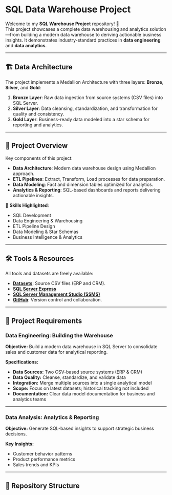 # SQL Data Warehouse Project

Welcome to my **SQL Warehouse Project** repository! 🚀  
This project showcases a complete data warehousing and analytics solution—from building a modern data warehouse to deriving actionable business insights. It demonstrates industry-standard practices in **data engineering** and **data analytics**.  

---

## 🏗️ Data Architecture

The project implements a Medallion Architecture with three layers: **Bronze**, **Silver**, and **Gold**:  

1. **Bronze Layer**: Raw data ingestion from source systems (CSV files) into SQL Server.  
2. **Silver Layer**: Data cleansing, standardization, and transformation for quality and consistency.  
3. **Gold Layer**: Business-ready data modeled into a star schema for reporting and analytics.  

---

## 📖 Project Overview

Key components of this project:  

- **Data Architecture**: Modern data warehouse design using Medallion approach.  
- **ETL Pipelines**: Extract, Transform, Load processes for data preparation.  
- **Data Modeling**: Fact and dimension tables optimized for analytics.  
- **Analytics & Reporting**: SQL-based dashboards and reports delivering actionable insights.  

🎯 **Skills Highlighted**:  
- SQL Development  
- Data Engineering & Warehousing  
- ETL Pipeline Design  
- Data Modeling & Star Schemas  
- Business Intelligence & Analytics  

---

## 🛠️ Tools & Resources

All tools and datasets are freely available:  

- **[Datasets](datasets/)**: Source CSV files (ERP and CRM).  
- **[SQL Server Express](https://www.microsoft.com/en-us/sql-server/sql-server-downloads)**  
- **[SQL Server Management Studio (SSMS)](https://learn.microsoft.com/en-us/sql/ssms/download-sql-server-management-studio-ssms?view=sql-server-ver16)**  
- **[GitHub](https://github.com/)**: Version control and collaboration.    

---

## 🚀 Project Requirements

### Data Engineering: Building the Warehouse

**Objective:** Build a modern data warehouse in SQL Server to consolidate sales and customer data for analytical reporting.  

**Specifications:**  
- **Data Sources:** Two CSV-based source systems (ERP & CRM)  
- **Data Quality:** Cleanse, standardize, and validate data  
- **Integration:** Merge multiple sources into a single analytical model  
- **Scope:** Focus on latest datasets; historical tracking not included  
- **Documentation:** Clear data model documentation for business and analytics teams  

---

### Data Analysis: Analytics & Reporting

**Objective:** Generate SQL-based insights to support strategic business decisions.  

**Key Insights:**  
- Customer behavior patterns  
- Product performance metrics  
- Sales trends and KPIs  

---

## 📂 Repository Structure

